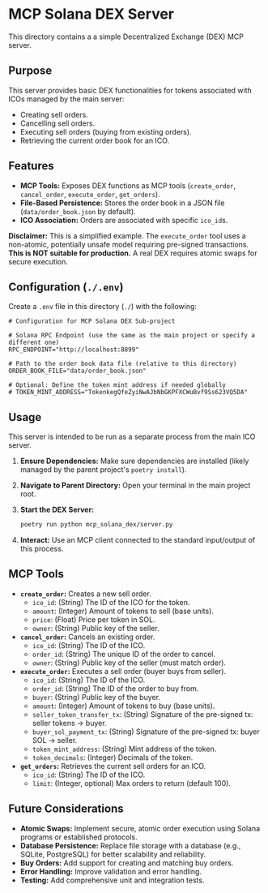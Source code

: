 # MCP Solana DEX Server

This directory contains a a simple Decentralized Exchange (DEX) MCP server.

## Purpose

This server provides basic DEX functionalities for tokens associated with ICOs managed by the main server:

*   Creating sell orders.
*   Cancelling sell orders.
*   Executing sell orders (buying from existing orders).
*   Retrieving the current order book for an ICO.

## Features

*   **MCP Tools:** Exposes DEX functions as MCP tools (`create_order`, `cancel_order`, `execute_order`, `get_orders`).
*   **File-Based Persistence:** Stores the order book in a JSON file (`data/order_book.json` by default).
*   **ICO Association:** Orders are associated with specific `ico_id`s.

**Disclaimer:** This is a simplified example. The `execute_order` tool uses a non-atomic, potentially unsafe model requiring pre-signed transactions. **This is NOT suitable for production.** A real DEX requires atomic swaps for secure execution.

## Configuration (`./.env`)

Create a `.env` file in this directory (`./`) with the following:

```dotenv
# Configuration for MCP Solana DEX Sub-project

# Solana RPC Endpoint (use the same as the main project or specify a different one)
RPC_ENDPOINT="http://localhost:8899"

# Path to the order book data file (relative to this directory)
ORDER_BOOK_FILE="data/order_book.json"

# Optional: Define the token mint address if needed globally
# TOKEN_MINT_ADDRESS="TokenkegQfeZyiNwAJbNbGKPFXCWuBvf9Ss623VQ5DA"
```

## Usage

This server is intended to be run as a separate process from the main ICO server.

1.  **Ensure Dependencies:** Make sure dependencies are installed (likely managed by the parent project's `poetry install`).
2.  **Navigate to Parent Directory:** Open your terminal in the main project root.
3.  **Start the DEX Server:**

    ```bash
    poetry run python mcp_solana_dex/server.py
    ```

4.  **Interact:** Use an MCP client connected to the standard input/output of this process.

## MCP Tools

*   **`create_order`:** Creates a new sell order.
    *   `ico_id`: (String) The ID of the ICO for the token.
    *   `amount`: (Integer) Amount of tokens to sell (base units).
    *   `price`: (Float) Price per token in SOL.
    *   `owner`: (String) Public key of the seller.
*   **`cancel_order`:** Cancels an existing order.
    *   `ico_id`: (String) The ID of the ICO.
    *   `order_id`: (String) The unique ID of the order to cancel.
    *   `owner`: (String) Public key of the seller (must match order).
*   **`execute_order`:** Executes a sell order (buyer buys from seller).
    *   `ico_id`: (String) The ID of the ICO.
    *   `order_id`: (String) The ID of the order to buy from.
    *   `buyer`: (String) Public key of the buyer.
    *   `amount`: (Integer) Amount of tokens to buy (base units).
    *   `seller_token_transfer_tx`: (String) Signature of the pre-signed tx: seller tokens -> buyer.
    *   `buyer_sol_payment_tx`: (String) Signature of the pre-signed tx: buyer SOL -> seller.
    *   `token_mint_address`: (String) Mint address of the token.
    *   `token_decimals`: (Integer) Decimals of the token.
*   **`get_orders`:** Retrieves the current sell orders for an ICO.
    *   `ico_id`: (String) The ID of the ICO.
    *   `limit`: (Integer, optional) Max orders to return (default 100).

## Future Considerations

*   **Atomic Swaps:** Implement secure, atomic order execution using Solana programs or established protocols.
*   **Database Persistence:** Replace file storage with a database (e.g., SQLite, PostgreSQL) for better scalability and reliability.
*   **Buy Orders:** Add support for creating and matching buy orders.
*   **Error Handling:** Improve validation and error handling.
*   **Testing:** Add comprehensive unit and integration tests.
